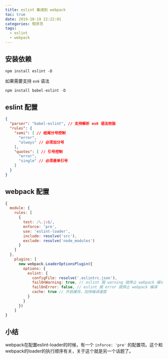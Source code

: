 ```yaml
---
title: eslint 集成到 webpack
toc: true
date: 2019-10-19 22:22:01
categories: 程序员
tags: 
  - eslint
  - webpack
---
```


## 安装依赖

```
npm install eslint -D
```

如果需要支持 `es6` 语法 

```js
npm install babel-eslint -D
```

<!-- more -->



## eslint 配置

```json
{
  "parser": "babel-eslint", // 支持解析 es6 语法校验
  "rules": {
    "semi": [ // 结尾分号控制
      "error",
      "always" // 必须加分号
    ],
    "quotes": [ // 引号控制
      "error",
      "single" // 必须是单引号
    ]
  }
}
```



## webpack 配置

```js
{
  module: {
    rules: [
      {
        test: /\.js$/,
        enforce: 'pre',
        use: 'eslint-loader',
        include: resolve('src'),
        exclude: resolve('node_modules')
      }
    ]
  },
    plugins: [
      new webpack.LoaderOptionsPlugin({
        options: {
          eslint: {
            configFile: resolve('.eslintrc.json'),
            failOnWarning: true, // eslint 报 warning 就停止 webpack 编译
            failOnError: false, // eslint 报 error 就停止 webpack 编译
            cache: true // 开启缓存，加快编译速度
          }
        }
      })
    ]
}
```



## 小结

webpack在配置eslint-loader的时候，有一个 `inforce: 'pre'` 的配置项。这个和webpack的loader的执行顺序有关，关于这个就是另一个话题了。


<!-- 555 -->